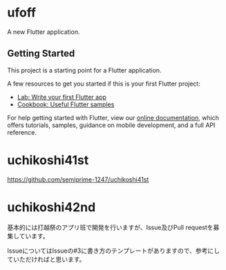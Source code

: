 # ufoff

A new Flutter application.

## Getting Started

This project is a starting point for a Flutter application.

A few resources to get you started if this is your first Flutter project:

- [Lab: Write your first Flutter app](https://flutter.dev/docs/get-started/codelab)
- [Cookbook: Useful Flutter samples](https://flutter.dev/docs/cookbook)

For help getting started with Flutter, view our
[online documentation](https://flutter.dev/docs), which offers tutorials,
samples, guidance on mobile development, and a full API reference.
# uchikoshi41st
https://github.com/semiprime-1247/uchikoshi41st
# uchikoshi42nd
基本的には打越祭のアプリ班で開発を行いますが、Issue及びPull requestを募集しています。

IssueについてはIssueの#3に書き方のテンプレートがありますので、参考にしていただければと思います。
